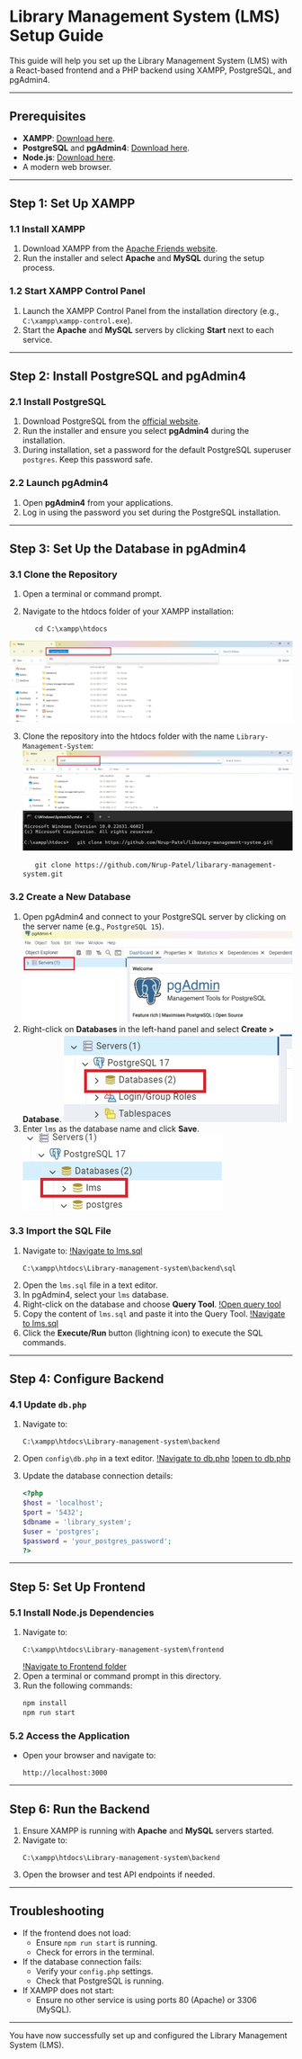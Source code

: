 # Library Management System (LMS) Setup Guide

This guide will help you set up the Library Management System (LMS) with a React-based frontend and a PHP backend using XAMPP, PostgreSQL, and pgAdmin4.

---

## Prerequisites

- **XAMPP**: [Download here](https://www.apachefriends.org/index.html).
- **PostgreSQL** and **pgAdmin4**: [Download here](https://www.postgresql.org/download/).
- **Node.js**: [Download here](https://nodejs.org/).
- A modern web browser.

---

## Step 1: Set Up XAMPP

### 1.1 Install XAMPP
1. Download XAMPP from the [Apache Friends website](https://www.apachefriends.org/index.html).
2. Run the installer and select **Apache** and **MySQL** during the setup process.

### 1.2 Start XAMPP Control Panel
1. Launch the XAMPP Control Panel from the installation directory (e.g., `C:\xampp\xampp-control.exe`).
2. Start the **Apache** and **MySQL** servers by clicking **Start** next to each service.

---

## Step 2: Install PostgreSQL and pgAdmin4

### 2.1 Install PostgreSQL
1. Download PostgreSQL from the [official website](https://www.postgresql.org/download/).
2. Run the installer and ensure you select **pgAdmin4** during the installation.
3. During installation, set a password for the default PostgreSQL superuser `postgres`. Keep this password safe.

### 2.2 Launch pgAdmin4
1. Open **pgAdmin4** from your applications.
2. Log in using the password you set during the PostgreSQL installation.

---
## Step 3: Set Up the Database in pgAdmin4
### 3.1 Clone the Repository

1. Open a terminal or command prompt.

2. Navigate to the htdocs folder of your XAMPP installation:
   ```
      cd C:\xampp\htdocs
   ```
![Navigate to htdocs folder](https://raw.githubusercontent.com/Nrup-Patel/libarary-management-system/main/set-up-images/navigate_to_htdocs.jpg)

3. Clone the repository into the htdocs folder with the name `Library-Management-System`:
![open command prompt](https://raw.githubusercontent.com/Nrup-Patel/libarary-management-system/main/set-up-images/open_cmd_in_htdocs.jpg)
![open command prompt](https://raw.githubusercontent.com/Nrup-Patel/libarary-management-system/main/set-up-images/cmd2.jpg)
   ```
      git clone https://github.com/Nrup-Patel/libarary-management-system.git
   ```

### 3.2 Create a New Database
1. Open pgAdmin4 and connect to your PostgreSQL server by clicking on the server name (e.g., `PostgreSQL 15`).
![open command prompt](https://raw.githubusercontent.com/Nrup-Patel/libarary-management-system/main/set-up-images/open_pgadmin_and_click_on_servers.jpg)
2. Right-click on **Databases** in the left-hand panel and select **Create > Database**.
![open command prompt](https://raw.githubusercontent.com/Nrup-Patel/libarary-management-system/main/set-up-images/databases.jpg)
3. Enter `lms` as the database name and click **Save**.
![open command prompt](https://raw.githubusercontent.com/Nrup-Patel/libarary-management-system/main/set-up-images/lms.jpg)

### 3.3 Import the SQL File
1. Navigate to:
[!Navigate to lms.sql](https://raw.githubusercontent.com/Nrup-Patel/libarary-management-system/main/set-up-images/lms.sql)
   ```
   C:\xampp\htdocs\Library-management-system\backend\sql
   ```
2. Open the `lms.sql` file in a text editor.
3. In pgAdmin4, select your `lms` database.
4. Right-click on the database and choose **Query Tool**.
[!Open query tool](https://raw.githubusercontent.com/Nrup-Patel/libarary-management-system/main/set-up-images/open_query_tool.sql)
5. Copy the content of `lms.sql` and paste it into the Query Tool.
[!Navigate to lms.sql](https://raw.githubusercontent.com/Nrup-Patel/libarary-management-system/main/set-up-images/lms.sql)
6. Click the **Execute/Run** button (lightning icon) to execute the SQL commands.

---

## Step 4: Configure Backend

### 4.1 Update `db.php`
1. Navigate to:
   ```
   C:\xampp\htdocs\Library-management-system\backend
   ```
2. Open `config\db.php` in a text editor.
[!Navigate to db.php](https://raw.githubusercontent.com/Nrup-Patel/libarary-management-system/main/set-up-images/config.jpg)
[!open to db.php](https://raw.githubusercontent.com/Nrup-Patel/libarary-management-system/main/set-up-images/db_php.jpg)


3. Update the database connection details:
   ```php
   <?php
   $host = 'localhost';
   $port = '5432';
   $dbname = 'library_system';
   $user = 'postgres';
   $password = 'your_postgres_password';
   ?>
   ```

---

## Step 5: Set Up Frontend

### 5.1 Install Node.js Dependencies
1. Navigate to:
   ```
   C:\xampp\htdocs\Library-management-system\frontend
   ```
   [!Navigate to Frontend folder](https://raw.githubusercontent.com/Nrup-Patel/libarary-management-system/main/set-up-images/frontend.jpg)
2. Open a terminal or command prompt in this directory.
3. Run the following commands:
   ```bash
   npm install
   npm run start
   ```

### 5.2 Access the Application
- Open your browser and navigate to:
  ```
  http://localhost:3000
  ```

---

## Step 6: Run the Backend
1. Ensure XAMPP is running with **Apache** and **MySQL** servers started.
2. Navigate to:
   ```
   C:\xampp\htdocs\Library-management-system\backend
   ```
3. Open the browser and test API endpoints if needed.

---

## Troubleshooting

- If the frontend does not load:
  - Ensure `npm run start` is running.
  - Check for errors in the terminal.
- If the database connection fails:
  - Verify your `config.php` settings.
  - Check that PostgreSQL is running.
- If XAMPP does not start:
  - Ensure no other service is using ports 80 (Apache) or 3306 (MySQL).

---

You have now successfully set up and configured the Library Management System (LMS).

